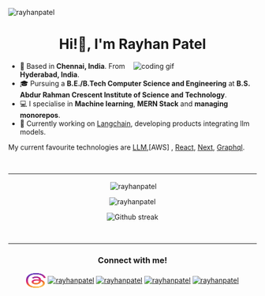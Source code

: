 <p align="left"> <img src="https://komarev.com/ghpvc/?username=rayhanpatel&label=Profile%20views&color=0e75b6&style=flat" alt="rayhanpatel" /> </p>

<h1 align="center">Hi!👋, I'm Rayhan Patel</h1>
<img align="right" src="https://media.giphy.com/media/PiQejEf31116URju4V/giphy.gif" alt="coding gif" width="250">



- 📍 Based in **Chennai, India**. From **Hyderabad, India**.
- 🎓 Pursuing a **B.E./B.Tech  Computer Science and Engineering** at **B.S. Abdur Rahman Crescent Institute of Science and Technology**.
- 💻 I specialise in **Machine learning**, **MERN Stack** and **managing monorepos**.
- 🚀 Currently working on [Langchain](https://github.com/hwchase17/langchain), developing products integrating llm models.

My current favourite technologies are [LLM](),[AWS] ,  [React](https://reactjs.org), [Next](https://nextjs.org), [Graphql](https://graphql.org).

<br>
<hr>

<div align="center">
<p>&nbsp;<img align="center" src="https://github-readme-stats.vercel.app/api?username=rayhanpatel&show_icons=true&locale=en&theme=github_dark&hide_border=true" alt="rayhanpatel" /></p>
</div>

<div align="center">
<p><img src="https://github-readme-stats.vercel.app/api/top-langs?username=rayhanpatel&show_icons=true&locale=en&layout=compact&theme=github_dark&hide_border=true" alt="rayhanpatel" /></p>
</div>

<div align="center">
<p>
<img src="https://github-readme-streak-stats.herokuapp.com?user=rayhanpatel&theme=github-dark-blue&hide_border=true" alt="Github streak" />
</p>
</div>

<br>
<hr>

<h3 align="center">Connect with me!</h3>
<p align="center">
<a href="https://www.threads.net/@rayhan_patel" target="blank"><img align="center" src="img/threads-by-instagram-vector-logo-seeklogo/threads.svg" alt="rayhanpatel" height="30" width="40" /></a>
<a href="https://twitter.com/Rayhan__Patel" target="blank"><img align="center" src="https://raw.githubusercontent.com/rahuldkjain/github-profile-readme-generator/master/src/images/icons/Social/twitter.svg" alt="rayhanpatel" height="30" width="40" /></a>
<a href="https://www.linkedin.com/in/rayhan-patel-cs/" target="blank"><img align="center" src="https://raw.githubusercontent.com/rahuldkjain/github-profile-readme-generator/master/src/images/icons/Social/linked-in-alt.svg" alt="rayhanpatel" height="30" width="40" /></a>
<a href="https://www.instagram.com/rayhan_patel/" target="blank"><img align="center" src="https://raw.githubusercontent.com/rahuldkjain/github-profile-readme-generator/master/src/images/icons/Social/instagram.svg" alt="rayhanpatel" height="30" width="40" /></a>
<a href="https://medium.com/@rayhanbasheerpatel" target="blank"><img align="center" src="https://raw.githubusercontent.com/rahuldkjain/github-profile-readme-generator/master/src/images/icons/Social/medium.svg" alt="rayhanpatel" height="30" width="40" /></a>
</p>
